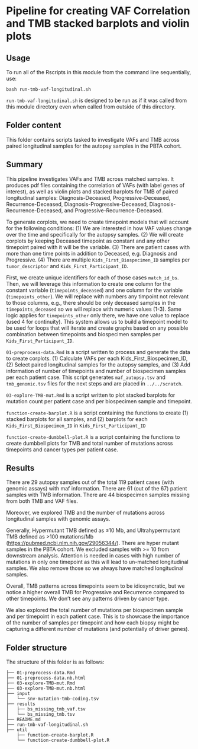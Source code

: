 # Pipeline for creating VAF Correlation and TMB stacked barplots and violin plots

## Usage

To run all of the Rscripts in this module from the command line sequentially, use:

```
bash run-tmb-vaf-longitudinal.sh
```

`run-tmb-vaf-longitudinal.sh` is designed to be run as if it was called from this module directory even when called from outside of this directory.

## Folder content

This folder contains scripts tasked to investigate VAFs and TMB across paired longitudinal samples for the autopsy samples in the PBTA cohort.

## Summary 
This pipeline investigates VAFs and TMB across matched samples. It produces pdf files containing the correlation of VAFs (with label genes of interest), as well as violin plots and stacked barplots for TMB of paired longitudinal samples: Diagnosis-Deceased, Progressive-Deceased, Recurrence-Deceased, Diagnosis-Progressive-Deceased, Diagnosis-Recurrence-Deceased, and Progressive-Recurrence-Deceased.

To generate corplots, we need to create timepoint models that will account for the following conditions: 
(1) We are interested in how VAF values change over the time and specifically for the autopsy samples. 
(2) We will create corplots by keeping Deceased timepoint as constant and any other timepoint paired with it will be the variable. 
(3) There are patient cases with more than one time points in addition to Deceased, e.g. Diagnosis and Progressive. 
(4) There are multiple `Kids_First_Biospecimen_ID` samples per `tumor_descriptor` and `Kids_First_Participant_ID`.

First, we create unique identifiers for each of those cases `match_id_bs`.
Then, we will leverage this information to create one column for the constant variable (`timepoints_deceased`) and one column for the variable (`timepoints_other`). We will replace with numbers any timpoint not relevant to those columns, e.g., there should be only deceased samples in the `timepoints_deceased` so we will replace with numeric values (1-3). Same logic applies for `timepoints_other` only there, we have one value to replace (used 4 for continuity). This system allows us to build a timepoint model to be used for loops that will iterate and create graphs based on any possible combination between timepoints and biospecimen samples per `Kids_First_Participant_ID`.

`01-preprocess-data.Rmd` is a script written to process and generate the data to create corplots. (1) Calculate VAFs per each Kids_First_Biospecimen_ID, (2) Select paired longitudinal samples for the autopsy samples, and (3) Add information of number of timepoints and number of biospecimen samples per each patient case. This script generates `maf_autopsy.tsv` and `tmb_genomic.tsv` files for the next steps and are placed in `../../scratch`.

`03-explore-TMB-mut.Rmd` is a script written to plot stacked barplots for mutation count per patient case and per biospecimen sample and timepoint.

`function-create-barplot.R` is a script containing the functions to create (1) stacked barplots for all samples, and (2) barplots for each `Kids_First_Biospecimen_ID` in `Kids_First_Participant_ID`

`function-create-dumbbell-plot.R` is a script containing the functions to create dumbbell plots for TMB and total number of mutations across timepoints and cancer types per patient case.


## Results

There are 29 autopsy samples out of the total 119 patient cases (with genomic assays) with maf information. There are 61 (out of the 67) patient samples with TMB information. There are 44 biospecimen samples missing from both TMB and VAF files. 


Moreover, we explored TMB and the number of mutations across longitudinal samples with genomic assays. 

Generally, Hypermutant TMB defined as ≤10 Mb, and Ultrahypermutant TMB defined as >100 mutations/Mb (https://pubmed.ncbi.nlm.nih.gov/29056344/). There are hyper mutant samples in the PBTA cohort. We excluded samples with >= 10 from downstream analysis. Attention is needed in cases with high number of mutations in only one timepoint as this will lead to un-matched longitudinal samples. We also remove those so we always have matched longitudinal samples.

Overall, TMB patterns across timepoints seem to be idiosyncratic, but we notice a higher overall TMB for Progressive and Recurrence compared to other timepoints. We don’t see any patterns driven by cancer type.

We also explored the total number of mutations per biospecimen sample and per timepoint in each patient case. This is to showcase the importance of the number of samples per timepoint and how each biopsy might be capturing a different number of mutations (and potentially of driver genes). 


## Folder structure 

The structure of this folder is as follows:

```
├── 01-preprocess-data.Rmd
├── 01-preprocess-data.nb.html
├── 03-explore-TMB-mut.Rmd
├── 03-explore-TMB-mut.nb.html
├── input
│   └── snv-mutation-tmb-coding.tsv
├── results
│   ├── bs_missing_tmb_vaf.tsv
│   └── bs_missing_tmb.tsv
├── README.md
├── run-tmb-vaf-longitudinal.sh
├── util
    ├── function-create-barplot.R
    └── function-create-dumbbell-plot.R
```
